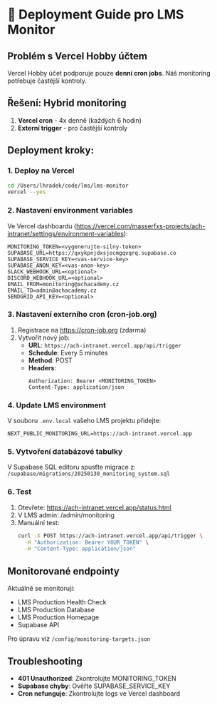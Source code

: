 # 🚀 Deployment Guide pro LMS Monitor

## Problém s Vercel Hobby účtem

Vercel Hobby účet podporuje pouze **denní cron jobs**. Náš monitoring potřebuje častější kontroly.

## Řešení: Hybrid monitoring

1. **Vercel cron** - 4x denně (každých 6 hodin)
2. **Externí trigger** - pro častější kontroly

## Deployment kroky:

### 1. Deploy na Vercel

```bash
cd /Users/lhradek/code/lms/lms-monitor
vercel --yes
```

### 2. Nastavení environment variables

Ve Vercel dashboardu (https://vercel.com/masserfxs-projects/ach-intranet/settings/environment-variables):

```
MONITORING_TOKEN=<vygenerujte-silny-token>
SUPABASE_URL=https://qxykpnjdxsjocmgqvqrq.supabase.co
SUPABASE_SERVICE_KEY=<vas-service-key>
SUPABASE_ANON_KEY=<vas-anon-key>
SLACK_WEBHOOK_URL=<optional>
DISCORD_WEBHOOK_URL=<optional>
EMAIL_FROM=monitoring@achacademy.cz
EMAIL_TO=admin@achacademy.cz
SENDGRID_API_KEY=<optional>
```

### 3. Nastavení externího cron (cron-job.org)

1. Registrace na https://cron-job.org (zdarma)
2. Vytvořit nový job:
   - **URL**: `https://ach-intranet.vercel.app/api/trigger`
   - **Schedule**: Every 5 minutes
   - **Method**: POST
   - **Headers**: 
     ```
     Authorization: Bearer <MONITORING_TOKEN>
     Content-Type: application/json
     ```

### 4. Update LMS environment

V souboru `.env.local` vašeho LMS projektu přidejte:

```
NEXT_PUBLIC_MONITORING_URL=https://ach-intranet.vercel.app
```

### 5. Vytvoření databázové tabulky

V Supabase SQL editoru spusťte migrace z:
`/supabase/migrations/20250130_monitoring_system.sql`

### 6. Test

1. Otevřete: https://ach-intranet.vercel.app/status.html
2. V LMS admin: /admin/monitoring
3. Manuální test: 
   ```bash
   curl -X POST https://ach-intranet.vercel.app/api/trigger \
     -H "Authorization: Bearer YOUR_TOKEN" \
     -H "Content-Type: application/json"
   ```

## Monitorované endpointy

Aktuálně se monitorují:
- LMS Production Health Check
- LMS Production Database
- LMS Production Homepage
- Supabase API

Pro úpravu viz `/config/monitoring-targets.json`

## Troubleshooting

- **401 Unauthorized**: Zkontrolujte MONITORING_TOKEN
- **Supabase chyby**: Ověřte SUPABASE_SERVICE_KEY
- **Cron nefunguje**: Zkontrolujte logs ve Vercel dashboard